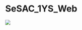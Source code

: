 # SeSAC_1YS_Web

<img src="https://img.shields.io/badge/GitBook-#3884FF?style=flat&logo=로고이름&logoColor=white"/>
